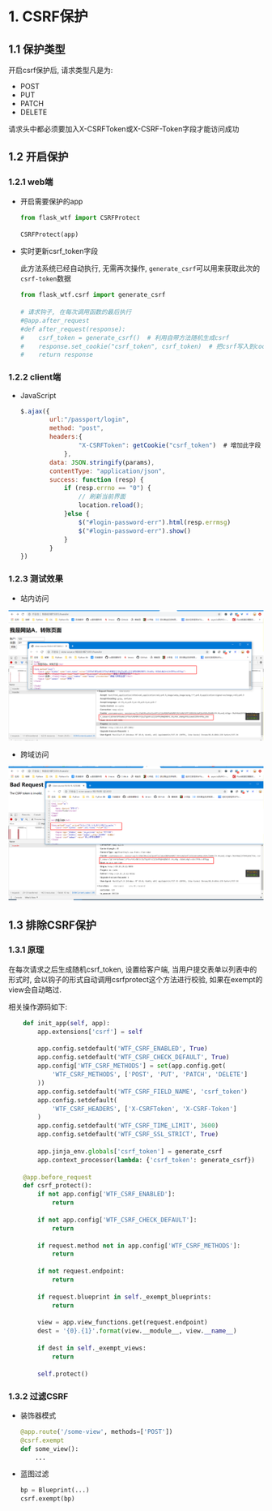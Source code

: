 # 1. CSRF保护

## 1.1 保护类型

开启csrf保护后, 请求类型凡是为:

* POST
* PUT
* PATCH
* DELETE

请求头中都必须要加入X-CSRFToken或X-CSRF-Token字段才能访问成功

## 1.2 开启保护

### 1.2.1 web端

* 开启需要保护的app

   ```python
   from flask_wtf import CSRFProtect
   
   CSRFProtect(app)
   ```

* 实时更新csrf_token字段

  此方法系统已经自动执行, 无需再次操作, `generate_csrf`可以用来获取此次的`csrf-token`数据

  ```python
  from flask_wtf.csrf import generate_csrf
  
  # 请求钩子, 在每次调用函数的最后执行
  #@app.after_request
  #def after_request(response):
  #    csrf_token = generate_csrf()  # 利用自带方法随机生成csrf
  #    response.set_cookie("csrf_token", csrf_token)  # 把csrf写入到cookie中
  #    return response
  ```

### 1.2.2 client端

* JavaScript

  ```javascript
  $.ajax({
          url:"/passport/login",
          method: "post",
          headers:{
                  "X-CSRFToken": getCookie("csrf_token")  # 增加此字段
              },
          data: JSON.stringify(params),
          contentType: "application/json",
          success: function (resp) {
              if (resp.errno == "0") {
                  // 刷新当前界面
                  location.reload();
              }else {
                  $("#login-password-err").html(resp.errmsg)
                  $("#login-password-err").show()
              }
          }
  })
  ```

  

### 1.2.3 测试效果

* 站内访问

![image-20200607161312610](15-CSRF.assets/image-20200607161312610.png)

* 跨域访问

![image-20200607161517106](15-CSRF.assets/image-20200607161517106.png)

## 1.3 排除CSRF保护

### 1.3.1 原理

 在每次请求之后生成随机csrf_token, 设置给客户端, 当用户提交表单以列表中的形式时, 会以钩子的形式自动调用csrfprotect这个方法进行校验, 如果在exempt的view会自动略过.

相关操作源码如下:

```python
    def init_app(self, app):
        app.extensions['csrf'] = self

        app.config.setdefault('WTF_CSRF_ENABLED', True)
        app.config.setdefault('WTF_CSRF_CHECK_DEFAULT', True)
        app.config['WTF_CSRF_METHODS'] = set(app.config.get(
            'WTF_CSRF_METHODS', ['POST', 'PUT', 'PATCH', 'DELETE']
        ))
        app.config.setdefault('WTF_CSRF_FIELD_NAME', 'csrf_token')
        app.config.setdefault(
            'WTF_CSRF_HEADERS', ['X-CSRFToken', 'X-CSRF-Token']
        )
        app.config.setdefault('WTF_CSRF_TIME_LIMIT', 3600)
        app.config.setdefault('WTF_CSRF_SSL_STRICT', True)

        app.jinja_env.globals['csrf_token'] = generate_csrf
        app.context_processor(lambda: {'csrf_token': generate_csrf})

    @app.before_request
    def csrf_protect():
        if not app.config['WTF_CSRF_ENABLED']:
            return

        if not app.config['WTF_CSRF_CHECK_DEFAULT']:
            return

        if request.method not in app.config['WTF_CSRF_METHODS']:
            return

        if not request.endpoint:
            return

        if request.blueprint in self._exempt_blueprints:
            return

        view = app.view_functions.get(request.endpoint)
        dest = '{0}.{1}'.format(view.__module__, view.__name__)

        if dest in self._exempt_views:
            return

        self.protect()
```

### 1.3.2 过滤CSRF

* 装饰器模式

  ```python
  @app.route('/some-view', methods=['POST'])
  @csrf.exempt
  def some_view():
      ...
  
  ```

  

* 蓝图过滤

  ```python
  bp = Blueprint(...)
  csrf.exempt(bp)
  ```

  